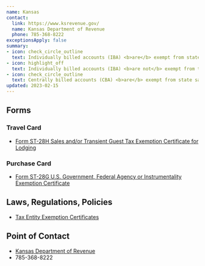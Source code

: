 ```yaml
---
name: Kansas
contact:
  link: https://www.ksrevenue.gov/
  name: Kansas Department of Revenue
  phone: 785-368-8222
exceptionsApply: false
summary:
- icon: check_circle_outline
  text: Individually billed accounts (IBA) <b>are</b> exempt from state sales tax.
- icon: highlight_off
  text: Individually billed accounts (IBA) <b>are not</b> exempt from transient guest tax.
- icon: check_circle_outline
  text: Centrally billed accounts (CBA) <b>are</b> exempt from state sales tax.
updated: 2023-02-15
---
```


## Forms

### Travel Card

* [Form ST-28H Sales and/or Transient Guest Tax Exemption Certificate for Lodging](https://www.ksrevenue.gov/pdf/st28h.pdf)

### Purchase Card

* [Form ST-28G U.S. Government, Federal Agency or Instrumentality Exemption Certificate](https://www.ksrevenue.gov/pdf/st28g.pdf)

## Laws, Regulations, Policies

* [Tax Entity Exemption Certificates](https://www.ksrevenue.gov/prpecentitylearnmore.html)

## Point of Contact
- [Kansas Department of Revenue](https://www.ksrevenue.gov/)
- 785-368-8222
